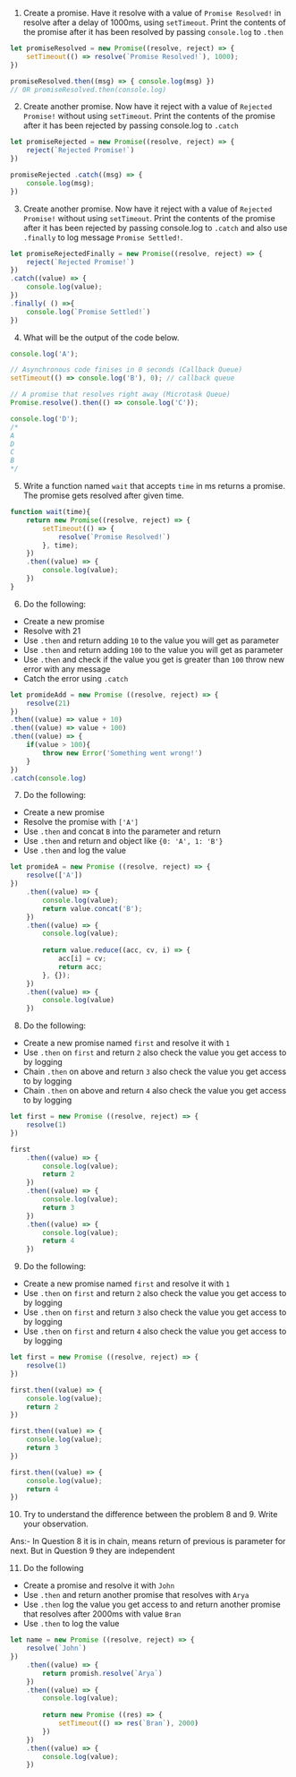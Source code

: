 1. Create a promise. Have it resolve with a value of `Promise Resolved!` in resolve after a delay of 1000ms, using `setTimeout`. Print the contents of the promise after it has been resolved by passing `console.log` to `.then`

```js
let promiseResolved = new Promise((resolve, reject) => {
    setTimeout(() => resolve(`Promise Resolved!`), 1000);
})

promiseResolved.then((msg) => { console.log(msg) })
// 0R promiseResolved.then(console.log)
```

2. Create another promise. Now have it reject with a value of `Rejected Promise!` without using `setTimeout`. Print the contents of the promise after it has been rejected by passing console.log to `.catch`

```js
let promiseRejected = new Promise((resolve, reject) => {
    reject(`Rejected Promise!`)
})

promiseRejected .catch((msg) => {
    console.log(msg);
})
```

3. Create another promise. Now have it reject with a value of `Rejected Promise!` without using `setTimeout`. Print the contents of the promise after it has been rejected by passing console.log to `.catch` and also use `.finally` to log message `Promise Settled!`.

```js
let promiseRejectedFinally = new Promise((resolve, reject) => {
    reject(`Rejected Promise!`)
})
.catch((value) => {
    console.log(value);
})
.finally( () =>{
    console.log(`Promise Settled!`)
})
```

4. What will be the output of the code below.

```js
console.log('A'); 

// Asynchronous code finises in 0 seconds (Callback Queue)
setTimeout(() => console.log('B'), 0); // callback queue

// A promise that resolves right away (Microtask Queue)
Promise.resolve().then(() => console.log('C'));

console.log('D');
/*
A
D
C
B
*/
```

5. Write a function named `wait` that accepts `time` in ms returns a promise. The promise gets resolved after given time.

```js
function wait(time){
    return new Promise((resolve, reject) => {
        setTimeout(() => {
            resolve(`Promise Resolved!`)
        }, time);
    })
    .then((value) => {
        console.log(value);
    })
}
```

6. Do the following:

- Create a new promise
- Resolve with 21
- Use `.then` and return adding `10` to the value you will get as parameter
- Use `.then` and return adding `100` to the value you will get as parameter
- Use `.then` and check if the value you get is greater than `100` throw new error with any message
- Catch the error using `.catch`

```js
let promideAdd = new Promise ((resolve, reject) => {
    resolve(21)
})
.then((value) => value + 10)
.then((value) => value + 100)
.then((value) => {
    if(value > 100){
        throw new Error('Something went wrong!')
    }
})
.catch(console.log)
```

7. Do the following:

- Create a new promise
- Resolve the promise with `['A']`
- Use `.then` and concat `B` into the parameter and return
- Use `.then` and return and object like `{0: 'A', 1: 'B'}`
- Use `.then` and log the value

```js
let promideA = new Promise ((resolve, reject) => {
    resolve(['A'])
})
    .then((value) => {
        console.log(value);
        return value.concat('B');
    })
    .then((value) => {
        console.log(value);
        
        return value.reduce((acc, cv, i) => {
            acc[i] = cv;
            return acc;
        }, {});
    })
    .then((value) => {
        console.log(value)
    })
```

8. Do the following:

- Create a new promise named `first` and resolve it with `1`
- Use `.then` on `first` and return `2` also check the value you get access to by logging
- Chain `.then` on above and return `3` also check the value you get access to by logging
- Chain `.then` on above and return `4` also check the value you get access to by logging

```js
let first = new Promise ((resolve, reject) => {
    resolve(1)
})

first
    .then((value) => {
        console.log(value);
        return 2
    })
    .then((value) => {
        console.log(value);
        return 3
    })
    .then((value) => {
        console.log(value);
        return 4
    })
```

9. Do the following:

- Create a new promise named `first` and resolve it with `1`
- Use `.then` on `first` and return `2` also check the value you get access to by logging
- Use `.then` on `first` and return `3` also check the value you get access to by logging
- Use `.then` on `first` and return `4` also check the value you get access to by logging

```js
let first = new Promise ((resolve, reject) => {
    resolve(1)
})

first.then((value) => {
    console.log(value);
    return 2
})

first.then((value) => {
    console.log(value);
    return 3
})

first.then((value) => {
    console.log(value);
    return 4
})
```

10. Try to understand the difference between the problem 8 and 9. Write your observation.

Ans:- In Question 8 it is in chain, means return of previous is parameter for next.
But in Question 9 they are independent

11. Do the following

- Create a promise and resolve it with `John`
- Use `.then` and return another promise that resolves with `Arya`
- Use `.then` log the value you get access to and return another promise that resolves after 2000ms with value `Bran`
- Use `.then` to log the value

```js
let name = new Promise ((resolve, reject) => {
    resolve(`John`)
})
    .then((value) => {
        return promish.resolve(`Arya`)
    })
    .then((value) => {
        console.log(value);
        
        return new Promise ((res) => {
            setTimeout(() => res(`Bran`), 2000)
        })
    })
    .then((value) => {
        console.log(value);
    })
```
